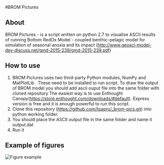 #BROM Pictures 
## About
BROM Pictures - is a script written on python 2.7 to visualise ASCII results of running Bottom RedOx Model - coupled benthic-pelagic model for simulation of seasonal anoxia and its impact (http://www.geosci-model-dev-discuss.net/gmd-2015-239/gmd-2015-239.pdf) 

## How to use
1. BROM Pictures uses two third-party Python modules,  NumPy and MatPlotLib . These need to be installed to run script.
To draw the output of BROM model you should add ascii ouput file into the same folder with cloned repository 
The easiest way is to use Enthought Canopy(https://store.enthought.com/downloads/#default). Express version is free and it is enough powerful to run this script. 
2. Clone this repository (https://github.com/lisapro/_brom-pics.git) into python working folder.  
3. You should place the ASCII output file in the same folder and name it output.dat
4. Run it

##  Example of figures 

![Figure example](http://i.imgur.com/hU84LUU.png)
